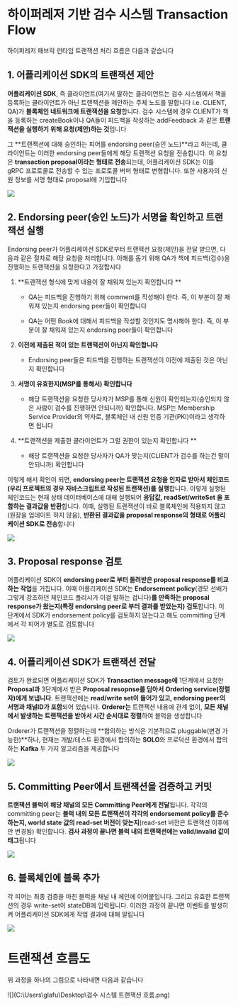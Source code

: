 # 하이퍼레저 기반 검수 시스템 Transaction Flow

하이퍼레저 패브릭 런타임 트랜잭션 처리 흐름은 다음과 같습니다



## 1. 어플리케이션 SDK의 트랜잭션 제안

**어플리케이션 SDK**, 즉 클라이언트(여기서 말하는 클라이언트는 검수 시스템에서 책을 등록하는 클라이언트가 아닌 트랜잭션을 제안하는 주체 노드를 말합니다 i.e. CLIENT, QA)가 **블록체인 네트워크에 트랜잭션을 요청**합니다. 검수 시스템에 경우 CLIENT가 책을 등록하는 createBook이나 QA들이 피드백을 작성하는 addFeedback 과 같은 **트랜잭션을 실행하기 위해 요청(제안)하는 것**입니다

그 **트랜잭션에 대해 승인하는 피어를 endorsing peer(승인 노드)**라고 하는데, 클라이언트는 이러한 endorsing peer들에게 해당 트랜잭션 요청을 전송합니다. 이 요청은 **transaction proposal이라는 형태로 전송**되는데, 어플리케이션 SDK는 이를 gRPC 프로토콜로 전송할 수 있는 프로토콜 버퍼 형태로 변형합니다. 또한 사용자의 신원 정보를 서명 형태로 proposal에 기입합니다



![](C:\Users\glafu\Desktop\step1.png)





## 2. Endorsing peer(승인 노드)가 서명을 확인하고 트랜잭션 실행

Endorsing peer가 어플리케이션 SDK로부터 트랜잭션 요청(제안)을 전달 받으면, 다음과 같은 절차로 해당 요청을 처리합니다. 이해를 돕기 위해 QA가 책에 피드백(검수)을 진행하는 트랜잭션을 요청한다고 가정합시다



1. **트랜잭션 형식에 맞게 내용이 잘 채워져 있는지 확인합니다 **

   - QA는 피드백을 진행하기 위해 comment를 작성해야 한다. 즉, 이 부분이 잘 채워져 있는지 endorsing peer들이 확인합니다

   - QA는 어떤 Book에 대해서 피드백을 작성할 것인지도 명시해야 한다. 즉, 이 부분이 잘 채워져 있는지 endorsing peer들이 확인합니다

     

2. **이전에 제출된 적이 있는 트랜잭션이 아닌지 확인합니다**

   - Endorsing peer들은 피드백을 진행하는 트랜잭션이 이전에 제출된 것은 아닌지 확인합니다

     

3. **서명이 유효한지(MSP를 통해서) 확인합니다**

   - 해당 트랜잭션을 요청한 당사자가 MSP를 통해 신원이 확인되는지(승인되지 않은 사람이 검수를 진행하면 안되니까) 확인합니다. MSP는 Membership Service Provider의 약자로, 블록체인 내 신원 인증 기관(PKI)이라고 생각하면 됩니다

     

4. **트랜잭션을 제출한 클라이언트가 그럴 권한이 있는지 확인합니다 **

   - 해당 트랜잭션을 요청한 당사자가 QA가 맞는지(CLIENT가 검수를 하는건 말이 안되니까) 확인합니다



이렇게 해서 확인이 되면, **endorsing peer는 트랜잭션 요청을 인자로 받아서 체인코드(우리 프로젝트의 경우 자바스크립트로 작성된 트랜잭션)를 실행**합니다. 이렇게 실행된 체인코드는 현재 상태 데이터베이스에 대해 실행되어 **응답값, readSet/writeSet 을 포함하는 결과값을 반환**합니다. 이때, 실행된 트랜잭션이 바로 블록체인에 적용되지 않고(원장을 업데이트 하지 않음), **반환된 결과값을 proposal response의 형태로 어플리케이션 SDK로 전송**합니다



![](C:\Users\glafu\Desktop\step2.png)



## 3. Proposal response 검토

어플리케이션 SDK이 **endorsing peer로 부터 돌려받은 proposal response를 비교하는 작업**을 거칩니다. 이때 어플리케이션 SDK는 **Endorsement policy**(경모 선배가 그렇게 강조하던 체인코드 폴리시가 이걸 말하는 겁니다)**를 만족하는 proposal response가 왔는지(특정 endorsing peer로 부터 결과를 받았는지) 검토**합니다. 이 단계에서 SDK가 endorsement policy를 검토하지 않는다고 해도 committing 단계에서 각 피어가 별도로 검토합니다

![](C:\Users\glafu\Desktop\step3.png)



## 4. 어플리케이션 SDK가 트랜잭션 전달

검토가 완료되면 어플리케이션 SDK가 **Transaction message에** 1단계에서 요청한 **Proposal과** 3단계에서 받은 **Proposal resopnse를 담아서** **Ordering service(정렬자)에게 보냅니다**. 트랜잭션에는 **read/write set이 들어가 있고, endorsing peer의 서명과 채널ID가 포함**되어 있습니다. **Orderer는** 트랜잭션 내용에 관계 없이, **모든 채널에서 발생하는 트랜잭션을 받아서 시간 순서대로 정렬**하여 블럭을 생성합니다

Orderer가 트랜잭션을 정렬하는데 **합의하는 방식은 기본적으로 pluggable(변경 가능한)**하나, 현재는 개발/테스트 환경에서 합의하는 **SOLO**와 프로덕션 환경에서 합의하는 **Kafka** 두 가지 알고리즘을 제공합니다



![](C:\Users\glafu\Desktop\step4.png)



## 5. Committing Peer에서 트랜잭션을 검증하고 커밋

**트랜잭션 블럭이 해당 채널의 모든 Committing Peer에게 전달**됩니다. 각각의 committing peer는 **블럭 내의 모든 트랜잭션이 각각의 endorsement policy를 준수하는지, world state 값의 read-set 버전이 맞는지**(read-set 버전은 트랜잭션 이후에만 변경됨) 확인합니다. **검사 과정이 끝나면 블럭 내의 트랜잭션에는 valid/invalid 값이 태그**됩니다



![](C:\Users\glafu\Desktop\step5.png)



## 6. 블록체인에 블록 추가

각 피어는 최종 검증을 마친 블럭을 채널 내 체인에 이어붙입니다. 그리고 유효한 트랜잭션의 경우 write-set이 stateDB에 입력됩니다. 이러한 과정이 끝나면 이벤트를 발생히켜 어플리케이션 SDK에게 작업 결과에 대해 알립니다



![](C:\Users\glafu\Desktop\step6.png)





# 트랜잭션 흐름도

위 과정을 하나의 그림으로 나타내면 다음과 같습니다



![](C:\Users\glafu\Desktop\검수 시스템 트랜잭션 흐름.png)